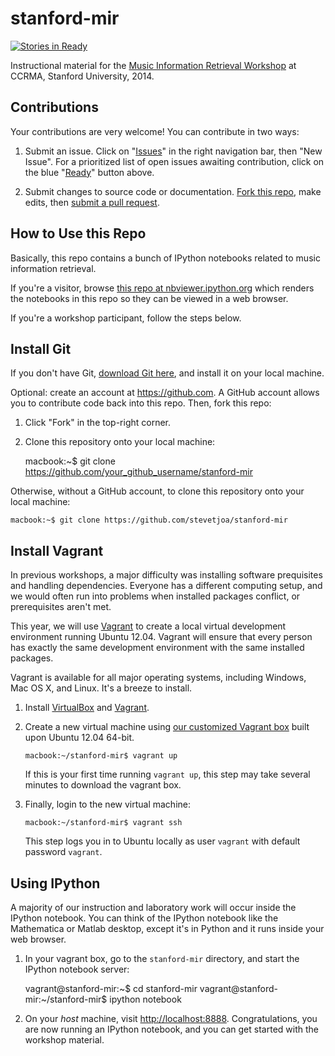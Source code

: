 stanford-mir
============

[![Stories in Ready](https://badge.waffle.io/stevetjoa/stanford-mir.png?label=ready&title=Ready)](https://waffle.io/stevetjoa/stanford-mir)

Instructional material for the [Music Information Retrieval Workshop](https://ccrma.stanford.edu/workshops/music-information-retrieval-mir) at CCRMA, Stanford University, 2014.

Contributions
-------------

Your contributions are very welcome! You can contribute in two ways:

1. Submit an issue. Click on "[Issues](https://github.com/stevetjoa/stanford-mir/issues)" in the right navigation bar, then "New Issue".  For a prioritized list of open issues awaiting contribution, click on the blue "[Ready](https://waffle.io/stevetjoa/stanford-mir)" button above.

2. Submit changes to source code or documentation. [Fork this repo](https://help.github.com/articles/fork-a-repo), make edits, then [submit a pull request](https://help.github.com/articles/using-pull-requests).


How to Use this Repo
--------------------

Basically, this repo contains a bunch of IPython notebooks related to music information retrieval.

If you're a visitor, browse [this repo at nbviewer.ipython.org](http://nbviewer.ipython.org/github/stevetjoa/stanford-mir) which renders the notebooks in this repo so they can be viewed in a web browser.

If you're a workshop participant, follow the steps below.


Install Git
-----------

If you don't have Git, [download Git here](http://git-scm.com), and install it on your local machine.

Optional: create an account at <https://github.com>. A GitHub account allows you to contribute code back into this repo. Then, fork this repo: 

1.  Click "Fork" in the top-right corner.

2.  Clone this repository onto your local machine:

    macbook:~$ git clone https://github.com/your_github_username/stanford-mir

Otherwise, without a GitHub account, to clone this repository onto your local machine:

    macbook:~$ git clone https://github.com/stevetjoa/stanford-mir


Install Vagrant
---------------

In previous workshops, a major difficulty was installing software prequisites and handling dependencies. Everyone has a different computing setup, and we would often run into problems when installed packages conflict, or prerequisites aren't met. 

This year, we will use [Vagrant](http://vagrantup.com) to create a local virtual development environment running Ubuntu 12.04. Vagrant will ensure that every person has exactly the same development environment with the same installed packages. 

Vagrant is available for all major operating systems, including Windows, Mac OS X, and Linux. It's a breeze to install.

1.  Install [VirtualBox](https://www.virtualbox.org) and [Vagrant](http://vagrantup.com).

2.  Create a new virtual machine using [our customized Vagrant box](https://vagrantcloud.com/stevetjoa/stanford-mir) built upon Ubuntu 12.04 64-bit.

        macbook:~/stanford-mir$ vagrant up

    If this is your first time running `vagrant up`, this step may take several minutes to download the vagrant box.

3.  Finally, login to the new virtual machine:

        macbook:~/stanford-mir$ vagrant ssh

    This step logs you in to Ubuntu locally as user `vagrant` with default password `vagrant`.


Using IPython
-------------

A majority of our instruction and laboratory work will occur inside the IPython notebook. You can think of the IPython notebook like the Mathematica or Matlab desktop, except it's in Python and it runs inside your web browser.

1.  In your vagrant box, go to the `stanford-mir` directory, and start the IPython notebook server:

    vagrant@stanford-mir:~$ cd stanford-mir
    vagrant@stanford-mir:~/stanford-mir$ ipython notebook

2.  On your *host* machine, visit <http://localhost:8888>. Congratulations, you are now running an IPython notebook, and you can get started with the workshop material.
